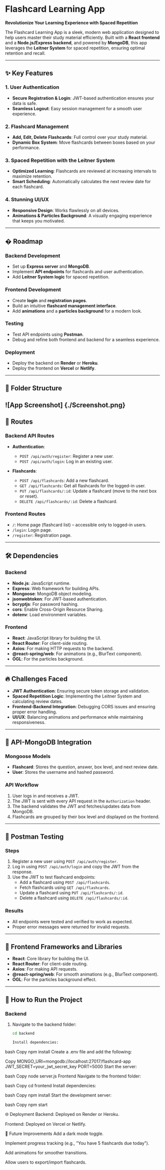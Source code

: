# Flashcard Learning App  
**Revolutionize Your Learning Experience with Spaced Repetition**  

The Flashcard Learning App is a sleek, modern web application designed to help users master their study material efficiently. Built with a **React frontend** and a **Node.js/Express backend**, and powered by **MongoDB**, this app leverages the **Leitner System** for spaced repetition, ensuring optimal retention and recall.  

---

## ✨ Key Features  

### 1. User Authentication  
- **Secure Registration & Login**: JWT-based authentication ensures your data is safe.  
- **Seamless Logout**: Easy session management for a smooth user experience.  

### 2. Flashcard Management  
- **Add, Edit, Delete Flashcards**: Full control over your study material.  
- **Dynamic Box System**: Move flashcards between boxes based on your performance.  

### 3. Spaced Repetition with the Leitner System  
- **Optimized Learning**: Flashcards are reviewed at increasing intervals to maximize retention.  
- **Smart Scheduling**: Automatically calculates the next review date for each flashcard.  

### 4. Stunning UI/UX  
- **Responsive Design**: Works flawlessly on all devices.  
- **Animations & Particles Background**: A visually engaging experience that keeps you motivated.  

---

## � Roadmap  

### Backend Development  
- Set up **Express server** and **MongoDB**.  
- Implement **API endpoints** for flashcards and user authentication.  
- Add **Leitner System logic** for spaced repetition.  

### Frontend Development  
- Create **login** and **registration pages**.  
- Build an intuitive **flashcard management interface**.  
- Add **animations** and a **particles background** for a modern look.  

### Testing  
- Test API endpoints using **Postman**.  
- Debug and refine both frontend and backend for a seamless experience.  

### Deployment  
- Deploy the backend on **Render** or **Heroku**.  
- Deploy the frontend on **Vercel** or **Netlify**.  

---

## 📂 Folder Structure  
![App Screenshot] {./Screenshot.png}
---

## 🔗 Routes  

### Backend API Routes  
- **Authentication**:  
  - `POST /api/auth/register`: Register a new user.  
  - `POST /api/auth/login`: Log in an existing user.  

- **Flashcards**:  
  - `POST /api/flashcards`: Add a new flashcard.  
  - `GET /api/flashcards`: Get all flashcards for the logged-in user.  
  - `PUT /api/flashcards/:id`: Update a flashcard (move to the next box or reset).  
  - `DELETE /api/flashcards/:id`: Delete a flashcard.  

### Frontend Routes  
- `/`: Home page (flashcard list) – accessible only to logged-in users.  
- `/login`: Login page.  
- `/register`: Registration page.  

---

## 🛠️ Dependencies  

### Backend  
- **Node.js**: JavaScript runtime.  
- **Express**: Web framework for building APIs.  
- **Mongoose**: MongoDB object modeling.  
- **jsonwebtoken**: For JWT-based authentication.  
- **bcryptjs**: For password hashing.  
- **cors**: Enable Cross-Origin Resource Sharing.  
- **dotenv**: Load environment variables.  

### Frontend  
- **React**: JavaScript library for building the UI.  
- **React Router**: For client-side routing.  
- **Axios**: For making HTTP requests to the backend.  
- **@react-spring/web**: For animations (e.g., BlurText component).  
- **OGL**: For the particles background.  

---

## 🔥 Challenges Faced  

- **JWT Authentication**: Ensuring secure token storage and validation.  
- **Spaced Repetition Logic**: Implementing the Leitner System and calculating review dates.  
- **Frontend-Backend Integration**: Debugging CORS issues and ensuring proper error handling.  
- **UI/UX**: Balancing animations and performance while maintaining responsiveness.  

---

## 🔌 API-MongoDB Integration  

### Mongoose Models  
- **Flashcard**: Stores the question, answer, box level, and next review date.  
- **User**: Stores the username and hashed password.  

### API Workflow  
1. User logs in and receives a JWT.  
2. The JWT is sent with every API request in the `Authorization` header.  
3. The backend validates the JWT and fetches/updates data from MongoDB.  
4. Flashcards are grouped by their box level and displayed on the frontend.  

---

## 🧪 Postman Testing  

### Steps  
1. Register a new user using `POST /api/auth/register`.  
2. Log in using `POST /api/auth/login` and copy the JWT from the response.  
3. Use the JWT to test flashcard endpoints:  
   - Add a flashcard using `POST /api/flashcards`.  
   - Fetch flashcards using `GET /api/flashcards`.  
   - Update a flashcard using `PUT /api/flashcards/:id`.  
   - Delete a flashcard using `DELETE /api/flashcards/:id`.  

### Results  
- All endpoints were tested and verified to work as expected.  
- Proper error messages were returned for invalid requests.  

---

## 🎨 Frontend Frameworks and Libraries  
- **React**: Core library for building the UI.  
- **React Router**: For client-side routing.  
- **Axios**: For making API requests.  
- **@react-spring/web**: For smooth animations (e.g., BlurText component).  
- **OGL**: For the particles background effect.  

---

## 🚀 How to Run the Project  

### Backend  
1. Navigate to the backend folder:  
   ```bash
   cd backend

   Install dependencies:

bash
Copy
npm install
Create a .env file and add the following:

Copy
MONGO_URI=mongodb://localhost:27017/flashcard-app
JWT_SECRET=your_jwt_secret_key
PORT=5000
Start the server:

bash
Copy
node server.js
Frontend
Navigate to the frontend folder:

bash
Copy
cd frontend
Install dependencies:

bash
Copy
npm install
Start the development server:

bash
Copy
npm start

🌐 Deployment
Backend: Deployed on Render or Heroku.

Frontend: Deployed on Vercel or Netlify.

🔮 Future Improvements
Add a dark mode toggle.

Implement progress tracking (e.g., "You have 5 flashcards due today").

Add animations for smoother transitions.

Allow users to export/import flashcards.
